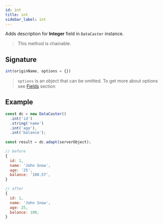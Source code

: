 ```yaml
---
id: int
title: int
sidebar_label: int
---
```


Adds description for **Integer** field in `DataCaster` instance.

> This method is chainable.

## Signature

```javascript
int(originName, options = {})
```

> `options` is an object that can be omitted. To get more about options see [Fields](basics#fields) section

## Example

```javascript
const dc = new DataCaster()
  .int('id')
  .string('name')
  .int('age'),
  .int('balance');
	
const result = dc.adapt(serverObject);
```

```javascript
// before
{
  id: 1,
  name: 'John Snow',
  age: '25',
  balance: '100.57',
}

// after
{
  id: 1,
  name: 'John Snow',
  age: 25,
  balance: 100,
}
```
